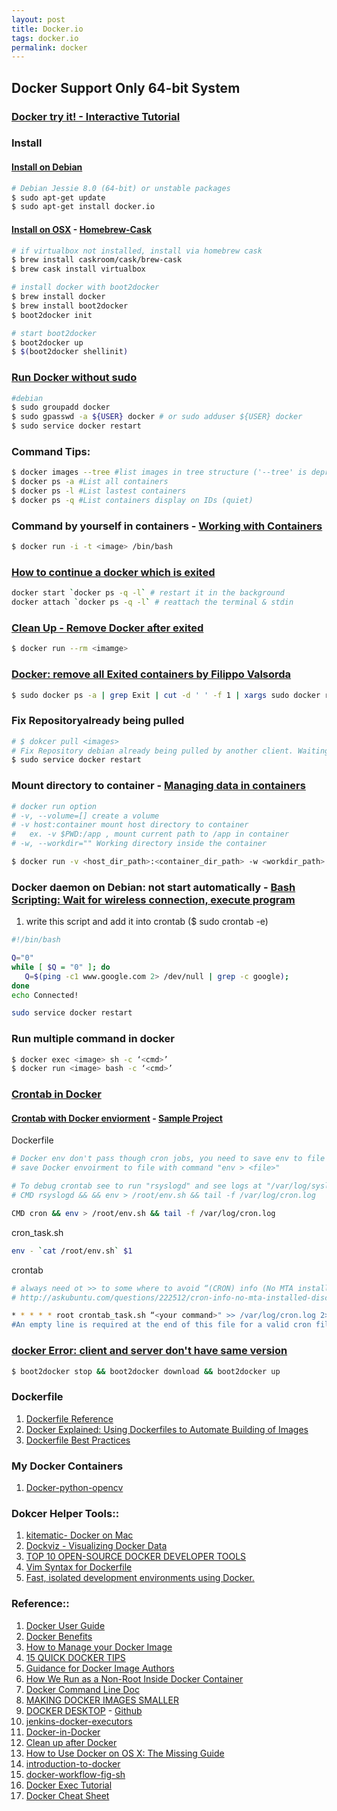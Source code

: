 ```yaml
---
layout: post
title: Docker.io
tags: docker.io
permalink: docker
---
```


## Docker Support Only 64-bit System

### [Docker try it! - Interactive Tutorial](https://www.docker.com/tryit/)

### Install

#### [Install on Debian](https://docs.docker.com/installation/debian/)

```sh
# Debian Jessie 8.0 (64-bit) or unstable packages
$ sudo apt-get update
$ sudo apt-get install docker.io
```

#### [Install on OSX](http://penandpants.com/2014/03/09/docker-via-homebrew/) - [Homebrew-Cask](http://caskroom.io)

```sh
# if virtualbox not installed, install via homebrew cask
$ brew install caskroom/cask/brew-cask
$ brew cask install virtualbox

# install docker with boot2docker
$ brew install docker
$ brew install boot2docker
$ boot2docker init

# start boot2docker
$ boot2docker up
$ $(boot2docker shellinit)
```

### [Run Docker without sudo](https://docs.docker.com/installation/debian/#giving-non-root-access)  

```sh
#debian
$ sudo groupadd docker
$ sudo gpasswd -a ${USER} docker # or sudo adduser ${USER} docker
$ sudo service docker restart
```

### Command Tips:

```sh
$ docker images --tree #list images in tree structure ('--tree' is deprecated)
$ docker ps -a #List all containers
$ docker ps -l #List lastest containers
$ docker ps -q #List containers display on IDs (quiet)
```

### Command by yourself in containers - [Working with Containers](https://docs.docker.com/userguide/usingdocker/)

```sh
$ docker run -i -t <image> /bin/bash
```

### [How to continue a docker which is exited](http://stackoverflow.com/questions/21928691/how-to-continue-a-docker-which-is-exited)

```sh
docker start `docker ps -q -l` # restart it in the background
docker attach `docker ps -q -l` # reattach the terminal & stdin
```

### [Clean Up - Remove Docker after exited](https://docs.docker.com/reference/run/#clean-up-rm)

```sh
$ docker run --rm <imamge>
```

### [Docker: remove all Exited containers by Filippo Valsorda](https://coderwall.com/p/zguz_w)

```sh
$ sudo docker ps -a | grep Exit | cut -d ' ' -f 1 | xargs sudo docker rm
```

### Fix Repositoryalready being pulled 
```sh
# $ dokcer pull <images>
# Fix Repository debian already being pulled by another client. Waiting.
$ sudo service docker restart
```

### Mount directory to container - [Managing data in containers](https://docs.docker.com/userguide/dockervolumes/) 

```sh
# docker run option
# -v, --volume=[] create a volume
# -v host:container mount host directory to container 
#   ex. -v $PWD:/app , mount current path to /app in container
# -w, --workdir="" Working directory inside the container

$ docker run -v <host_dir_path>:<container_dir_path> -w <workdir_path> <image> <cmd>
```

### Docker daemon on Debian: not start automatically - [Bash Scripting: Wait for wireless connection, execute program](https://bbs.archlinux.org/viewtopic.php?id=51939)

1. write this script and add it into crontab ($ sudo crontab -e)

```sh
#!/bin/bash

Q="0"
while [ $Q = "0" ]; do
   Q=$(ping -c1 www.google.com 2> /dev/null | grep -c google);
done
echo Connected!

sudo service docker restart
```

### Run multiple command in docker

```sh
$ docker exec <image> sh -c ‘<cmd>’
$ docker run <image> bash -c ‘<cmd>’
```

### [Crontab in Docker](http://www.ekito.fr/people/run-a-cron-job-with-docker/)

#### [Crontab with Docker enviorment](https://registry.hub.docker.com/u/draffensperger/postgres-s3-backup/dockerfile/) - [Sample Project](https://github.com/draffensperger/postgres-s3-backup)

Dockerfile

```sh
# Docker env don't pass though cron jobs, you need to save env to file and load it in cron jobs.
# save Docker envoirment to file with command "env > <file>"

# To debug crontab see to run "rsyslogd" and see logs at "/var/log/syslo"
# CMD rsyslogd && && env > /root/env.sh && tail -f /var/log/cron.log

CMD cron && env > /root/env.sh && tail -f /var/log/cron.log
```

cron_task.sh

```sh
env - `cat /root/env.sh` $1
```

crontab

```sh
# always need ot >> to some where to avoid “(CRON) info (No MTA installed, discarding output)” error in the syslog
# http://askubuntu.com/questions/222512/cron-info-no-mta-installed-discarding-output-error-in-the-syslog

* * * * * root crontab_task.sh “<your command>" >> /var/log/cron.log 2>&1
#An empty line is required at the end of this file for a valid cron file.
```

### [docker Error: client and server don't have same version](http://stackoverflow.com/questions/24586573/docker-error-client-and-server-dont-have-same-version)

```sh
$ boot2docker stop && boot2docker download && boot2docker up
```

### Dockerfile
1. [Dockerfile Reference](https://docs.docker.com/reference/builder/)
2. [Docker Explained: Using Dockerfiles to Automate Building of Images](https://www.digitalocean.com/community/tutorials/docker-explained-using-dockerfiles-to-automate-building-of-images)
3. [Dockerfile Best Practices](http://crosbymichael.com/dockerfile-best-practices.html)


### My Docker Containers
1. [Docker-python-opencv](https://registry.hub.docker.com/u/ibotdotout/python-opencv/)


### Dokcer Helper Tools::
1. [kitematic- Docker on Mac](https://kitematic.com/)
2. [Dockviz - Visualizing Docker Data](https://github.com/justone/dockviz)
3. [TOP 10 OPEN-SOURCE DOCKER DEVELOPER TOOLS](http://www.centurylinklabs.com/top-10-open-source-docker-developer-tools/)
4. [Vim Syntax for  Dockerfile](https://github.com/ekalinin/Dockerfile.vim)
5. [Fast, isolated development environments using Docker.](http://www.fig.sh)


### Reference::
1. [Docker User Guide](https://docs.docker.com/userguide/)  
2. [Docker Benefits](http://knitatoms.net/2013/12/benefits-of-docker-for-application-deployment/)  
1. [How to Manage your Docker Image](https://developer.basespace.illumina.com/docs/content/documentation/native-apps/manage-docker-image)
3. [15 QUICK DOCKER TIPS](http://www.centurylinklabs.com/15-quick-docker-tips/)
4. [Guidance for Docker Image Authors](http://www.projectatomic.io/docs/docker-image-author-guidance/)
5. [How We Run as a Non-Root Inside Docker Container](http://www.yegor256.com/2014/08/29/docker-non-root.html)
6. [Docker Command Line Doc](http://docs.docker.com/reference/commandline/cli/)
7. [MAKING DOCKER IMAGES SMALLER](http://www.centurylinklabs.com/optimizing-docker-images/?hvid=2b3AmY)
8. [DOCKER DESKTOP](http://blog.docker.com/2013/07/docker-desktop-your-desktop-over-ssh-running-inside-of-a-docker-container/) - [Github](https://github.com/rogaha/docker-desktop)
9. [jenkins-docker-executors](https://registry.hub.docker.com/u/michaelneale/jenkins-docker-executors/dockerfile/)
10. [Docker-in-Docker](https://github.com/jpetazzo/dind)
11. [Clean up after Docker](http://blog.stefanxo.com/2014/02/clean-up-after-docker/)
12. [How to Use Docker on OS X: The Missing Guide](http://viget.com/extend/how-to-use-docker-on-os-x-the-missing-guide)
13. [introduction-to-docker](http://www.slideshare.net/winggundamth/introduction-to-docker-40139950)
14. [docker-workflow-fig-sh](http://www.syncano.com/docker-workflow-fig-sh/)
15. [Docker Exec Tutorial](https://www.youtube.com/watch?v=y-WH02MlIs8)
16. [Docker Cheat Sheet](https://github.com/wsargent/docker-cheat-sheet)
